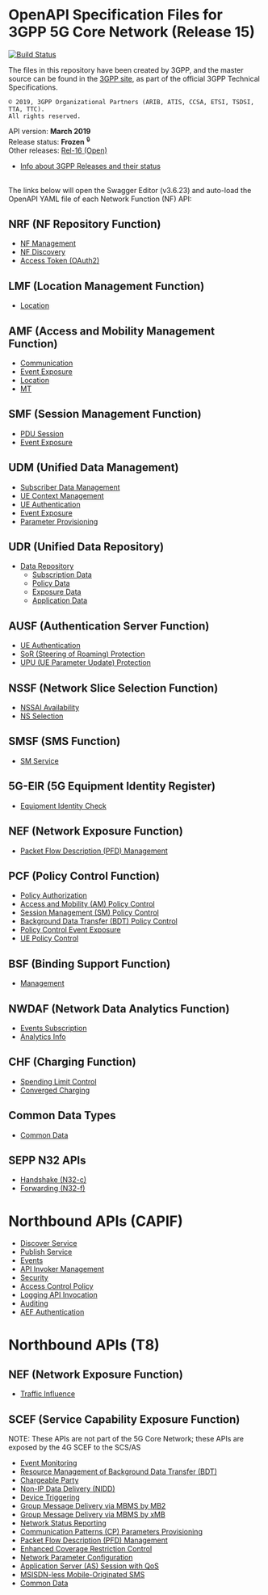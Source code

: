 # OpenAPI Specification Files for 3GPP 5G Core Network (Release 15)

[![Build Status](https://travis-ci.org/jdegre/5GC_APIs.svg?branch=Rel-15)](https://travis-ci.org/jdegre/5GC_APIs)

The files in this repository have been created by 3GPP, and the master source can be found in the [3GPP site](http://www.3gpp.org/DynaReport/29-series.htm), as part of the official 3GPP Technical Specifications.
```
© 2019, 3GPP Organizational Partners (ARIB, ATIS, CCSA, ETSI, TSDSI, TTA, TTC).
All rights reserved.
```
API version: **March 2019**<br/>
Release status: **Frozen** <sup>&#x1F512;</sup><br/>
Other releases: [Rel-16 (Open)](https://github.com/jdegre/5GC_APIs/tree/master)<br/>
- [Info about 3GPP Releases and their status](https://www.3gpp.org/specifications/67-releases)
<br/><br/>

The links below will open the Swagger Editor (v3.6.23) and auto-load the OpenAPI YAML file of each Network Function (NF) API:
<br/>

## NRF (NF Repository Function)
* [NF Management](https://jdegre.github.io/5GC_APIs/loader.html?yaml=TS29510_Nnrf_NFManagement.yaml)
* [NF Discovery](https://jdegre.github.io/5GC_APIs/loader.html?yaml=TS29510_Nnrf_NFDiscovery.yaml)
* [Access Token (OAuth2)](https://jdegre.github.io/5GC_APIs/loader.html?yaml=TS29510_Nnrf_AccessToken.yaml)
## LMF (Location Management Function)
* [Location](https://jdegre.github.io/5GC_APIs/loader.html?yaml=TS29572_Nlmf_Location.yaml)
## AMF (Access and Mobility Management Function)
* [Communication](https://jdegre.github.io/5GC_APIs/editor/?url=https://raw.githubusercontent.com/jdegre/5GC_APIs/Rel-15/TS29518_Namf_Communication.yaml)
* [Event Exposure](https://jdegre.github.io/5GC_APIs/editor/?url=https://raw.githubusercontent.com/jdegre/5GC_APIs/Rel-15/TS29518_Namf_EventExposure.yaml)
* [Location](https://jdegre.github.io/5GC_APIs/editor/?url=https://raw.githubusercontent.com/jdegre/5GC_APIs/Rel-15/TS29518_Namf_Location.yaml)
* [MT](https://jdegre.github.io/5GC_APIs/editor/?url=https://raw.githubusercontent.com/jdegre/5GC_APIs/Rel-15/TS29518_Namf_MT.yaml)
## SMF (Session Management Function)
* [PDU Session](https://jdegre.github.io/5GC_APIs/editor/?url=https://raw.githubusercontent.com/jdegre/5GC_APIs/Rel-15/TS29502_Nsmf_PDUSession.yaml)
* [Event Exposure](https://jdegre.github.io/5GC_APIs/editor/?url=https://raw.githubusercontent.com/jdegre/5GC_APIs/Rel-15/TS29508_Nsmf_EventExposure.yaml)
## UDM (Unified Data Management)
* [Subscriber Data Management](https://jdegre.github.io/5GC_APIs/editor/?url=https://raw.githubusercontent.com/jdegre/5GC_APIs/Rel-15/TS29503_Nudm_SDM.yaml)
* [UE Context Management](https://jdegre.github.io/5GC_APIs/editor/?url=https://raw.githubusercontent.com/jdegre/5GC_APIs/Rel-15/TS29503_Nudm_UECM.yaml)
* [UE Authentication](https://jdegre.github.io/5GC_APIs/editor/?url=https://raw.githubusercontent.com/jdegre/5GC_APIs/Rel-15/TS29503_Nudm_UEAU.yaml)
* [Event Exposure](https://jdegre.github.io/5GC_APIs/editor/?url=https://raw.githubusercontent.com/jdegre/5GC_APIs/Rel-15/TS29503_Nudm_EE.yaml)
* [Parameter Provisioning](https://jdegre.github.io/5GC_APIs/editor/?url=https://raw.githubusercontent.com/jdegre/5GC_APIs/Rel-15/TS29503_Nudm_PP.yaml)
## UDR (Unified Data Repository)
* [Data Repository](https://jdegre.github.io/5GC_APIs/editor/?url=https://raw.githubusercontent.com/jdegre/5GC_APIs/Rel-15/TS29504_Nudr_DataRepository.yaml)
  * [Subscription Data](https://jdegre.github.io/5GC_APIs/editor/?url=https://raw.githubusercontent.com/jdegre/5GC_APIs/Rel-15/TS29505_Subscription_Data.yaml)
  * [Policy Data](https://jdegre.github.io/5GC_APIs/editor/?url=https://raw.githubusercontent.com/jdegre/5GC_APIs/Rel-15/TS29519_Policy_Data.yaml)
  * [Exposure Data](https://jdegre.github.io/5GC_APIs/editor/?url=https://raw.githubusercontent.com/jdegre/5GC_APIs/Rel-15/TS29519_Exposure_Data.yaml)
  * [Application Data](https://jdegre.github.io/5GC_APIs/editor/?url=https://raw.githubusercontent.com/jdegre/5GC_APIs/Rel-15/TS29519_Application_Data.yaml)
## AUSF (Authentication Server Function)
* [UE Authentication](https://jdegre.github.io/5GC_APIs/editor/?url=https://raw.githubusercontent.com/jdegre/5GC_APIs/Rel-15/TS29509_Nausf_UEAuthentication.yaml)
* [SoR (Steering of Roaming) Protection](https://jdegre.github.io/5GC_APIs/editor/?url=https://raw.githubusercontent.com/jdegre/5GC_APIs/Rel-15/TS29509_Nausf_SoRProtection.yaml)
* [UPU (UE Parameter Update) Protection](https://jdegre.github.io/5GC_APIs/editor/?url=https://raw.githubusercontent.com/jdegre/5GC_APIs/Rel-15/TS29509_Nausf_UPUProtection.yaml)
## NSSF (Network Slice Selection Function)
* [NSSAI Availability](https://jdegre.github.io/5GC_APIs/editor/?url=https://raw.githubusercontent.com/jdegre/5GC_APIs/Rel-15/TS29531_Nnssf_NSSAIAvailability.yaml)
* [NS Selection](https://jdegre.github.io/5GC_APIs/editor/?url=https://raw.githubusercontent.com/jdegre/5GC_APIs/Rel-15/TS29531_Nnssf_NSSelection.yaml)
## SMSF (SMS Function)
* [SM Service](https://jdegre.github.io/5GC_APIs/editor/?url=https://raw.githubusercontent.com/jdegre/5GC_APIs/Rel-15/TS29540_Nsmsf_SMService.yaml)
## 5G-EIR (5G Equipment Identity Register)
* [Equipment Identity Check](https://jdegre.github.io/5GC_APIs/editor/?url=https://raw.githubusercontent.com/jdegre/5GC_APIs/Rel-15/TS29511_N5g-eir_EquipmentIdentityCheck.yaml)
## NEF (Network Exposure Function)
* [Packet Flow Description (PFD) Management](https://jdegre.github.io/5GC_APIs/editor/?url=https://raw.githubusercontent.com/jdegre/5GC_APIs/Rel-15/TS29551_Nnef_PFDmanagement.yaml)
## PCF (Policy Control Function)
* [Policy Authorization](https://jdegre.github.io/5GC_APIs/editor/?url=https://raw.githubusercontent.com/jdegre/5GC_APIs/Rel-15/TS29514_Npcf_PolicyAuthorization.yaml)
* [Access and Mobility (AM) Policy Control](https://jdegre.github.io/5GC_APIs/editor/?url=https://raw.githubusercontent.com/jdegre/5GC_APIs/Rel-15/TS29507_Npcf_AMPolicyControl.yaml)
* [Session Management (SM) Policy Control](https://jdegre.github.io/5GC_APIs/editor/?url=https://raw.githubusercontent.com/jdegre/5GC_APIs/Rel-15/TS29512_Npcf_SMPolicyControl.yaml)
* [Background Data Transfer (BDT) Policy Control](https://jdegre.github.io/5GC_APIs/editor/?url=https://raw.githubusercontent.com/jdegre/5GC_APIs/Rel-15/TS29554_Npcf_BDTPolicyControl.yaml)
* [Policy Control Event Exposure](https://jdegre.github.io/5GC_APIs/editor/?url=https://raw.githubusercontent.com/jdegre/5GC_APIs/Rel-15/TS29523_Npcf_EventExposure.yaml)
* [UE Policy Control](https://jdegre.github.io/5GC_APIs/editor/?url=https://raw.githubusercontent.com/jdegre/5GC_APIs/Rel-15/TS29525_Npcf_UEPolicyControl.yaml)
## BSF (Binding Support Function)
* [Management](https://jdegre.github.io/5GC_APIs/editor/?url=https://raw.githubusercontent.com/jdegre/5GC_APIs/Rel-15/TS29521_Nbsf_Management.yaml)
## NWDAF (Network Data Analytics Function)
* [Events Subscription](https://jdegre.github.io/5GC_APIs/editor/?url=https://raw.githubusercontent.com/jdegre/5GC_APIs/Rel-15/TS29520_Nnwdaf_EventsSubscription.yaml)
* [Analytics Info](https://jdegre.github.io/5GC_APIs/editor/?url=https://raw.githubusercontent.com/jdegre/5GC_APIs/Rel-15/TS29520_Nnwdaf_AnalyticsInfo.yaml)
## CHF (Charging Function)
* [Spending Limit Control](https://jdegre.github.io/5GC_APIs/editor/?url=https://raw.githubusercontent.com/jdegre/5GC_APIs/Rel-15/TS29594_Nchf_SpendingLimitControl.yaml)
* [Converged Charging](https://jdegre.github.io/5GC_APIs/editor/?url=https://raw.githubusercontent.com/jdegre/5GC_APIs/Rel-15/TS32291_Nchf_ConvergedCharging.yaml)
## Common Data Types
* [Common Data](https://jdegre.github.io/5GC_APIs/editor/?url=https://raw.githubusercontent.com/jdegre/5GC_APIs/Rel-15/TS29571_CommonData.yaml)
## SEPP N32 APIs
* [Handshake (N32-c)](https://jdegre.github.io/5GC_APIs/editor/?url=https://raw.githubusercontent.com/jdegre/5GC_APIs/Rel-15/TS29573_N32_Handshake.yaml)
* [Forwarding (N32-f)](https://jdegre.github.io/5GC_APIs/editor/?url=https://raw.githubusercontent.com/jdegre/5GC_APIs/Rel-15/TS29573_JOSEProtectedMessageForwarding.yaml)

# Northbound APIs (CAPIF)
* [Discover Service](https://jdegre.github.io/5GC_APIs/editor/?url=https://raw.githubusercontent.com/jdegre/5GC_APIs/Rel-15/TS29222_CAPIF_Discover_Service_API.yaml)
* [Publish Service](https://jdegre.github.io/5GC_APIs/editor/?url=https://raw.githubusercontent.com/jdegre/5GC_APIs/Rel-15/TS29222_CAPIF_Publish_Service_API.yaml)
* [Events](https://jdegre.github.io/5GC_APIs/editor/?url=https://raw.githubusercontent.com/jdegre/5GC_APIs/Rel-15/TS29222_CAPIF_Events_API.yaml)
* [API Invoker Management](https://jdegre.github.io/5GC_APIs/editor/?url=https://raw.githubusercontent.com/jdegre/5GC_APIs/Rel-15/TS29222_CAPIF_API_Invoker_Management_API.yaml)
* [Security](https://jdegre.github.io/5GC_APIs/editor/?url=https://raw.githubusercontent.com/jdegre/5GC_APIs/Rel-15/TS29222_CAPIF_Security_API.yaml)
* [Access Control Policy](https://jdegre.github.io/5GC_APIs/editor/?url=https://raw.githubusercontent.com/jdegre/5GC_APIs/Rel-15/TS29222_CAPIF_Access_Control_Policy_API.yaml)
* [Logging API Invocation](https://jdegre.github.io/5GC_APIs/editor/?url=https://raw.githubusercontent.com/jdegre/5GC_APIs/Rel-15/TS29222_CAPIF_Logging_API_Invocation_API.yaml)
* [Auditing](https://jdegre.github.io/5GC_APIs/editor/?url=https://raw.githubusercontent.com/jdegre/5GC_APIs/Rel-15/TS29222_CAPIF_Auditing_API.yaml)
* [AEF Authentication](https://jdegre.github.io/5GC_APIs/editor/?url=https://raw.githubusercontent.com/jdegre/5GC_APIs/Rel-15/TS29222_AEF_Security_API.yaml)

# Northbound APIs (T8)
## NEF (Network Exposure Function)
* [Traffic Influence](https://jdegre.github.io/5GC_APIs/editor/?url=https://raw.githubusercontent.com/jdegre/5GC_APIs/Rel-15/TS29522_TrafficInfluence.yaml)
## SCEF (Service Capability Exposure Function)
NOTE: These APIs are not part of the 5G Core Network; these APIs are exposed by the 4G SCEF to the SCS/AS
* [Event Monitoring](https://jdegre.github.io/5GC_APIs/editor/?url=https://raw.githubusercontent.com/jdegre/5GC_APIs/Rel-15/TS29122_MonitoringEvent.yaml)
* [Resource Management of Background Data Transfer (BDT)](https://jdegre.github.io/5GC_APIs/editor/?url=https://raw.githubusercontent.com/jdegre/5GC_APIs/Rel-15/TS29122_ResourceManagementOfBdt.yaml)
* [Chargeable Party](https://jdegre.github.io/5GC_APIs/editor/?url=https://raw.githubusercontent.com/jdegre/5GC_APIs/Rel-15/TS29122_ChargeableParty.yaml)
* [Non-IP Data Delivery (NIDD)](https://jdegre.github.io/5GC_APIs/editor/?url=https://raw.githubusercontent.com/jdegre/5GC_APIs/Rel-15/TS29122_NIDD.yaml)
* [Device Triggering](https://jdegre.github.io/5GC_APIs/editor/?url=https://raw.githubusercontent.com/jdegre/5GC_APIs/Rel-15/TS29122_DeviceTriggering.yaml)
* [Group Message Delivery via MBMS by MB2](https://jdegre.github.io/5GC_APIs/editor/?url=https://raw.githubusercontent.com/jdegre/5GC_APIs/Rel-15/TS29122_GMDviaMBMSbyMB2.yaml)
* [Group Message Delivery via MBMS by xMB](https://jdegre.github.io/5GC_APIs/editor/?url=https://raw.githubusercontent.com/jdegre/5GC_APIs/Rel-15/TS29122_GMDviaMBMSbyxMB.yaml)
* [Network Status Reporting](https://jdegre.github.io/5GC_APIs/editor/?url=https://raw.githubusercontent.com/jdegre/5GC_APIs/Rel-15/TS29122_ReportingNetworkStatus.yaml)
* [Communication Patterns (CP) Parameters Provisioning](https://jdegre.github.io/5GC_APIs/editor/?url=https://raw.githubusercontent.com/jdegre/5GC_APIs/Rel-15/TS29122_CpProvisioning.yaml)
* [Packet Flow Description (PFD) Management](https://jdegre.github.io/5GC_APIs/editor/?url=https://raw.githubusercontent.com/jdegre/5GC_APIs/Rel-15/TS29122_PfdManagement.yaml)
* [Enhanced Coverage Restriction Control](https://jdegre.github.io/5GC_APIs/editor/?url=https://raw.githubusercontent.com/jdegre/5GC_APIs/Rel-15/TS29122_ECRControl.yaml)
* [Network Parameter Configuration](https://jdegre.github.io/5GC_APIs/editor/?url=https://raw.githubusercontent.com/jdegre/5GC_APIs/Rel-15/TS29122_NpConfiguration.yaml)
* [Application Server (AS) Session with QoS](https://jdegre.github.io/5GC_APIs/editor/?url=https://raw.githubusercontent.com/jdegre/5GC_APIs/Rel-15/TS29122_AsSessionWithQoS.yaml)
* [MSISDN-less Mobile-Originated SMS](https://jdegre.github.io/5GC_APIs/editor/?url=https://raw.githubusercontent.com/jdegre/5GC_APIs/Rel-15/TS29122_MsisdnLessMoSms.yaml)
* [Common Data](https://jdegre.github.io/5GC_APIs/editor/?url=https://raw.githubusercontent.com/jdegre/5GC_APIs/Rel-15/TS29122_CommonData.yaml)
